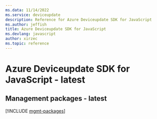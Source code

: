 ```yaml
---
ms.data: 11/14/2022
ms.service: deviceupdate
description: Reference for Azure Deviceupdate SDK for JavaScript
ms.author: jeffish
title: Azure Deviceupdate SDK for JavaScript
ms.devlang: javascript
author: xirzec
ms.topic: reference
---
```

# Azure Deviceupdate SDK for JavaScript - latest

## Management packages - latest
[!INCLUDE [mgmt-packages](deviceupdate-mgmt-index.md)]